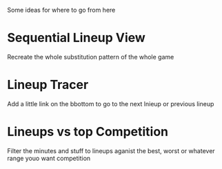 Some ideas for where to go from here

# Sequential Lineup View
Recreate the whole substitution pattern of the whole game

# Lineup Tracer
Add a little link on the bbottom to go to the next lnieup or previous lineup

# Lineups vs top Competition
Filter the minutes and stuff to lineups aganist the best, worst or whatever range youo want competition